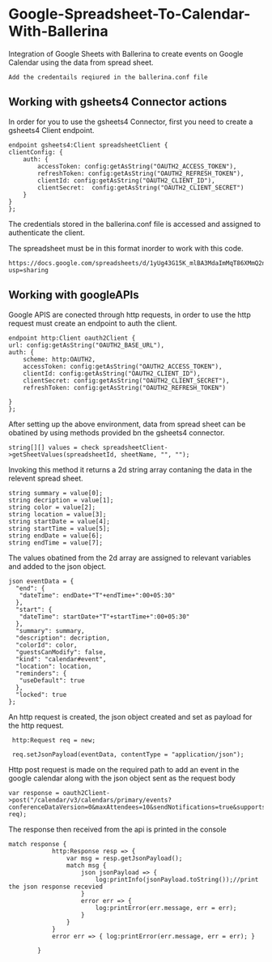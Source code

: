 # Google-Spreadsheet-To-Calendar-With-Ballerina

Integration of Google Sheets with Ballerina to create events on Google Calendar using the data from spread sheet.

	Add the credentails reqiured in the ballerina.conf file
	
## Working with gsheets4 Connector actions

In order for you to use the gsheets4 Connector, first you need to create a gsheets4 Client endpoint.

	endpoint gsheets4:Client spreadsheetClient {
    clientConfig: {
        auth: {
            accessToken: config:getAsString("OAUTH2_ACCESS_TOKEN"),
            refreshToken: config:getAsString("OAUTH2_REFRESH_TOKEN"),
            clientId: config:getAsString("OAUTH2_CLIENT_ID"),
            clientSecret:  config:getAsString("OAUTH2_CLIENT_SECRET")
        }
    }
	};
	
The credentials stored in the ballerina.conf file is accessed and assigned to authenticate the client.

The spreadsheet must be in this format inorder to work with this code.
	
	https://docs.google.com/spreadsheets/d/1yUg43G15K_mlBA3MdaImMqT86XMmQ2nTZjxbN11KVOs/edit?usp=sharing

## Working with googleAPIs

Google APIS are conected through http requests, in order to use the http request must create an endpoint to auth the client.

	endpoint http:Client oauth2Client {
    url: config:getAsString("OAUTH2_BASE_URL"),
    auth: {
        scheme: http:OAUTH2,
        accessToken: config:getAsString("OAUTH2_ACCESS_TOKEN"),
        clientId: config:getAsString("OAUTH2_CLIENT_ID"),
        clientSecret: config:getAsString("OAUTH2_CLIENT_SECRET"),
        refreshToken: config:getAsString("OAUTH2_REFRESH_TOKEN")

    }
	};

After setting up the above environment, data from spread sheet can be obatined by using methods provided bn the gsheets4 connector.

	string[][] values = check spreadsheetClient->getSheetValues(spreadsheetId, sheetName, "", "");
	
Invoking this method it returns a 2d string array contaning the data in the relevent spread sheet.

	string summary = value[0];
	string decription = value[1];
	string color = value[2];
	string location = value[3];
	string startDate = value[4];
	string startTime = value[5];
	string endDate = value[6];
	string endTime = value[7];

The values obatined from the 2d array are assigned to relevant variables and added to the json object.


	json eventData = {
	  "end": {
	   "dateTime": endDate+"T"+endTime+":00+05:30"
	  },
	  "start": {
	   "dateTime": startDate+"T"+startTime+":00+05:30"
	  },
	  "summary": summary,
	  "description": decription,
	  "colorId": color,
	  "guestsCanModify": false,
	  "kind": "calendar#event",
	  "location": location,
	  "reminders": {
	   "useDefault": true
	  },
	  "locked": true
	};
							
An http request is created, the json object created and set as payload for the http request.

	 http:Request req = new;
	 
	 req.setJsonPayload(eventData, contentType = "application/json");
	 
Http post request is made on the required path to add an event in the google calendar along with the json object sent as the request body

	var response = oauth2Client->post("/calendar/v3/calendars/primary/events?conferenceDataVersion=0&maxAttendees=10&sendNotifications=true&supportsAttachments=false&fields=summary", req);

The response then received from the api is printed in the console

	match response {
                http:Response resp => {
                    var msg = resp.getJsonPayload();
                    match msg {
                        json jsonPayload => {
                            log:printInfo(jsonPayload.toString());//print the json response recevied
                        }
                        error err => {
                            log:printError(err.message, err = err);
                        }
                    }
                }
                error err => { log:printError(err.message, err = err); }

            }
